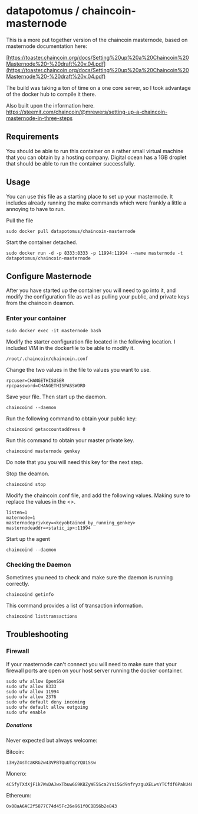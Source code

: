 
# datapotomus / chaincoin-masternode

This is a more put together version of the chaincoin masternode, based on masternode documentation here:

[https://toaster.chaincoin.org/docs/Setting%20up%20a%20Chaincoin%20Masternode%20-%20draft%20v.04.pdf](https://toaster.chaincoin.org/docs/Setting%20up%20a%20Chaincoin%20Masternode%20-%20draft%20v.04.pdf)
 
The build was taking a ton of time on a one core server, so I took advantage of the docker hub to compile it there.

Also built upon the information here. https://steemit.com/chaincoin/@mrewers/setting-up-a-chaincoin-masternode-in-three-steps

## Requirements
You should be able to run this container on a rather small virtual machine that you can obtain by a hosting company. 
Digital ocean has a 1GB droplet that should be able to run the container successfully.

## Usage
You can use this file as a starting place to set up your masternode. It includes already running the make commands which were frankly a little a annoying to have to run. 

Pull the file

`sudo docker pull datapotomus/chaincoin-masternode`

Start the container detached.

`sudo docker run -d -p 8333:8333 -p 11994:11994 --name masternode -t datapotomus/chaincoin-masternode`



## Configure Masternode
After you have started up the container you will need to go into it, and modify the configuration file as well as pulling your public, and private keys from the chaincoin deamon. 

### Enter your container
`sudo docker exec -it masternode bash`

Modify the starter configuration file located in the following location. I included VIM in the dockerfile to be able to modify it.

`/root/.chaincoin/chaincoin.conf`


Change the two values in the file to values you want to use.
```
rpcuser=CHANGETHISUSER
rpcpassword=CHANGETHISPASSWORD
```

Save your file. Then start up the daemon.

`chaincoind --daemon`

Run the following command to obtain your public key:

`chaincoind getaccountaddress 0`

Run this command to obtain your master private key.

`chaincoind masternode genkey`

Do note that you you will need this key for the next step.

Stop the deamon.

`chaincoind stop`

Modify the chaincoin.conf file, and add the following values. Making sure to replace the values in the <>.

```
listen=1
maternode=1
masternodeprivkey=<keyobtained_by_running_genkey>
masternodeaddr=<static_ip>:11994
```

Start up the agent

`chaincoind --daemon`


### Checking the Daemon

Sometimes you need to check and make sure the daemon is running correctly.

`chaincoind getinfo`

This command provides a list of transaction information.

`chaincoind listtransactions`



## Troubleshooting

### Firewall
If your masternode can't connect you will need to make sure that your firewall ports are open on your host server running the docker container.
```
sudo ufw allow OpenSSH
sudo ufw allow 8333
sudo ufw allow 11994
sudo ufw allow 2376
sudo ufw default deny incoming
sudo ufw default allow outgoing
sudo ufw enable
```

##### Donations
Never expected but always welcome:


Bitcoin: 

```
13HyZ4sTcaKRG2w43VPBTQuUTqcYQU1Ssw
```
Monero:

```
4C5fyTXdXjF1k7WvDAJwxTbuw6G9KBZyWE5Sca2Ysi5Gd9nfryzguXELwsYTCfdf6PakU48whQaQ3f8M9T33JN6a5VSJk1FTXcRJHkCEZa
```
Ethereum:

```
0x08aA6AC2f5877C74d45Fc26e961f0CBB56b2e843
```
